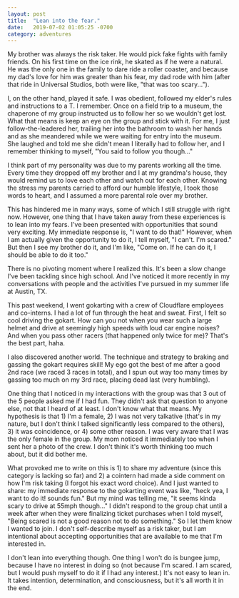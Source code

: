 ```yaml
---
layout: post
title:  "Lean into the fear."
date:   2019-07-02 01:05:25 -0700
category: adventures
---
```


My brother was always the risk taker. He would pick fake fights with family friends. On his first time on the ice rink, he skated as if he were a natural. He was the only one in the family to dare ride a roller coaster, and because my dad's love for him was greater than his fear, my dad rode with him (after that ride in Universal Studios, both were like, "that was too scary..."). 

I, on the other hand, played it safe. I was obedient, followed my elder's rules and instructions to a T. I remember. Once on a field trip to a museum, the chaperone of my group instructed us to follow her so we wouldn't get lost. What that means is keep an eye on the group and stick with it. For me, I just follow-the-leadered her, trailing her into the bathroom to wash her hands and as she meandered while we were waiting for entry into the museum. She laughed and told me she didn't mean I literally had to follow her, and I remember thinking to myself, "You said to follow you though..."

I think part of my personality was due to my parents working all the time. Every time they dropped off my brother and I at my grandma's house, they would remind us to love each other and watch out for each other. Knowing the stress my parents carried to afford our humble lifestyle, I took those words to heart, and I assumed a more parental role over my brother. 

This has hindered me in many ways, some of which I still struggle with right now. However, one thing that I have taken away from these experiences is to lean into my fears. I've been presented with opportunities that sound very exciting. My immediate response is, "I want to do that!" However, when I am actually given the opportunity to do it, I tell myself, "I can't. I'm scared." But then I see my brother do it, and I'm like, "Come on. If he can do it, I should be able to do it too." 

There is no pivoting moment where I realized this. It's been a slow change I've been tackling since high school. And I've noticed it more recently in my conversations with people and the activities I've pursued in my summer life at Austin, TX. 

This past weekend, I went gokarting with a crew of Cloudflare employees and co-interns. I had a lot of fun through the heat and sweat. First, I felt so cool driving the gokart. How can you not when you wear such a large helmet and drive at seemingly high speeds with loud car engine noises? And when you pass other racers (that happened only twice for me)? That's the best part, haha.

I also discovered another world. The technique and strategy to braking and gassing the gokart requires skill! My ego got the best of me after a good 2nd race (we raced 3 races in total), and I spun out way too many times by gassing too much on my 3rd race, placing dead last (very humbling). 

One thing that I noticed in my interactions with the group was that 3 out of the 5 people asked me if I had fun. They didn't ask that question to anyone else, not that I heard of at least. I don't know what that means. My hypothesis is that 1) I'm a female, 2) I was not very talkative (that's in my nature, but I don't think I talked significantly less compared to the others), 3) it was coincidence, or 4) some other reason. I was very aware that I was the only female in the group. My mom noticed it immediately too when I sent her a photo of the crew. I don't think it's worth thinking too much about, but it did bother me.

What provoked me to write on this is 1) to share my adventure (since this category is lacking so far) and 2) a cointern had made a side comment on how I'm risk taking (I forgot his exact word choice). And I just wanted to share: my immediate response to the gokarting event was like, "heck yea, I want to do it! sounds fun." But my mind was telling me, "it seems kinda scary to drive at 55mph though..." I didn't respond to the group chat until a week after when they were finalizing ticket purchases when I told myself, "Being scared is not a good reason not to do something." So I let them know I wanted to join. I don't self-describe myself as a risk taker, but I am intentional about accepting opportunities that are available to me that I'm interested in.

I don't lean into everything though. One thing I won't do is bungee jump, because I have no interest in doing so (not because I'm scared. I am scared, but I would push myself to do it if I had any interest.) It's not easy to lean in. It takes intention, determination, and consciousness, but it's all worth it in the end. 